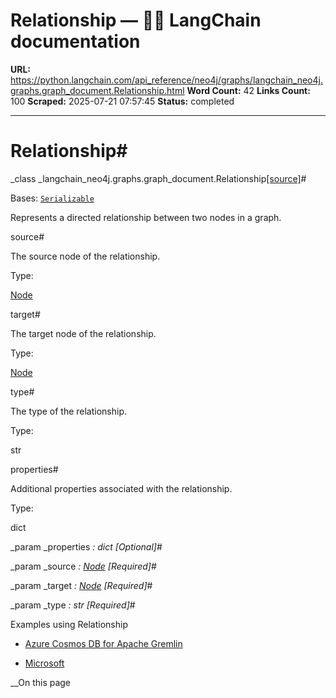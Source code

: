 # Relationship — 🦜🔗 LangChain  documentation

**URL:** https://python.langchain.com/api_reference/neo4j/graphs/langchain_neo4j.graphs.graph_document.Relationship.html
**Word Count:** 42
**Links Count:** 100
**Scraped:** 2025-07-21 07:57:45
**Status:** completed

---

# Relationship\#

_class _langchain\_neo4j.graphs.graph\_document.Relationship[\[source\]](https://python.langchain.com/api_reference/_modules/langchain_neo4j/graphs/graph_document.html#Relationship)\#     

Bases: [`Serializable`](https://python.langchain.com/api_reference/core/load/langchain_core.load.serializable.Serializable.html#langchain_core.load.serializable.Serializable "langchain_core.load.serializable.Serializable")

Represents a directed relationship between two nodes in a graph.

source\#     

The source node of the relationship.

Type:     

[Node](https://python.langchain.com/api_reference/neo4j/graphs/langchain_neo4j.graphs.graph_document.Node.html#langchain_neo4j.graphs.graph_document.Node "langchain_neo4j.graphs.graph_document.Node")

target\#     

The target node of the relationship.

Type:     

[Node](https://python.langchain.com/api_reference/neo4j/graphs/langchain_neo4j.graphs.graph_document.Node.html#langchain_neo4j.graphs.graph_document.Node "langchain_neo4j.graphs.graph_document.Node")

type\#     

The type of the relationship.

Type:     

str

properties\#     

Additional properties associated with the relationship.

Type:     

dict

_param _properties _: dict_ _\[Optional\]_\#     

_param _source _: [Node](https://python.langchain.com/api_reference/neo4j/graphs/langchain_neo4j.graphs.graph_document.Node.html#langchain_neo4j.graphs.graph_document.Node "langchain_neo4j.graphs.graph_document.Node")_ _\[Required\]_\#     

_param _target _: [Node](https://python.langchain.com/api_reference/neo4j/graphs/langchain_neo4j.graphs.graph_document.Node.html#langchain_neo4j.graphs.graph_document.Node "langchain_neo4j.graphs.graph_document.Node")_ _\[Required\]_\#     

_param _type _: str_ _\[Required\]_\#     

Examples using Relationship

  * [Azure Cosmos DB for Apache Gremlin](https://python.langchain.com/docs/integrations/graphs/azure_cosmosdb_gremlin/)

  * [Microsoft](https://python.langchain.com/docs/integrations/providers/microsoft/)

__On this page